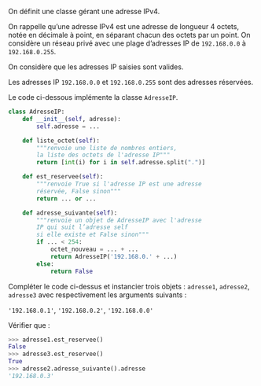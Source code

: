 On définit une classe gérant une adresse IPv4.

On rappelle qu’une adresse IPv4 est une adresse de longueur 4 octets, notée en décimale
à point, en séparant chacun des octets par un point. On considère un réseau privé avec
une plage d’adresses IP de `192.168.0.0` à `192.168.0.255`.

On considère que les adresses IP saisies sont valides.

Les adresses IP `192.168.0.0` et `192.168.0.255` sont des adresses réservées.

Le code ci-dessous implémente la classe `AdresseIP`.

```python linenums='1'
class AdresseIP:
    def __init__(self, adresse):
        self.adresse = ...

    def liste_octet(self):
        """renvoie une liste de nombres entiers,
        la liste des octets de l'adresse IP"""
        return [int(i) for i in self.adresse.split(".")]

    def est_reservee(self):
        """renvoie True si l'adresse IP est une adresse
        réservée, False sinon"""
        return ... or ...

    def adresse_suivante(self):
        """renvoie un objet de AdresseIP avec l'adresse
        IP qui suit l’adresse self
        si elle existe et False sinon"""
        if ... < 254:
            octet_nouveau = ... + ...
            return AdresseIP('192.168.0.' + ...)
        else:
            return False
```
Compléter le code ci-dessus et instancier trois objets : `adresse1`, `adresse2`,
`adresse3` avec respectivement les arguments suivants :

`'192.168.0.1'`, `'192.168.0.2'`, `'192.168.0.0'`

Vérifier que : 
```python
>>> adresse1.est_reservee()
False
>>> adresse3.est_reservee()
True
>>> adresse2.adresse_suivante().adresse
'192.168.0.3'
```